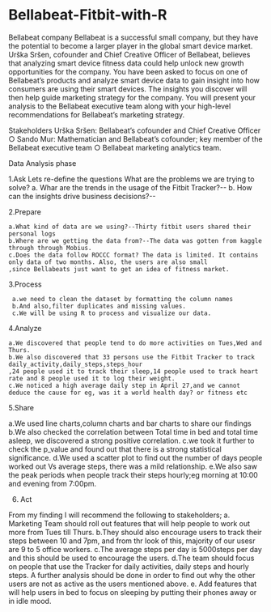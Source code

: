 # Bellabeat-Fitbit-with-R
Bellabeat company
Bellabeat is a successful small company, but they have the potential to become a larger player in the global smart device market. Urška Sršen, cofounder and Chief Creative Officer of Bellabeat, believes that analyzing smart device fitness data could help unlock new growth opportunities for the company. You have been asked to focus on one of Bellabeat’s products and analyze smart device data to gain insight into how consumers are using their smart devices. The insights you discover will then help guide marketing strategy for the company. You will present your analysis to the Bellabeat executive team along with your high-level recommendations for Bellabeat’s marketing strategy.

Stakeholders
Urška Sršen: Bellabeat’s cofounder and Chief Creative Officer
○ Sando Mur: Mathematician and Bellabeat’s cofounder; key member of the Bellabeat executive team
○ Bellabeat marketing analytics team.


Data Analysis phase

1.Ask 
  Lets re-define the questions
  What are the problems we are trying to solve?
    a. Whar are the trends in the usage of the Fitbit Tracker?-- 
    b. How can the insights drive business decisions?--

    
2.Prepare

    a.What kind of data are we using?--Thirty fitbit users shared their personal logs
    b.Where are we getting the data from?--The data was gotten from kaggle through through Mobius.
    c.Does the data follow ROCCC format? The data is limited. It contains only data of two months. Also, the users are also small
    ,since Bellabeats just want to get an idea of fitness market.

    
 3.Process
 
     a.we need to clean the dataset by formatting the column names
     b.And also,filter duplicates and missing values.
     c.We will be using R to process and visualize our data.

     
4.Analyze
  
    a.We discovered that people tend to do more activities on Tues,Wed and Thurs.
    b.We also discovered that 33 persons use the Fitbit Tracker to track daily_activity,daily_steps,steps_hour
    ,24 people used it to track their sleep,14 people used to track heart rate and 8 people used it to log their weight.
    c.We noticed a high average daily step in April 27,and we cannot deduce the cause for eg, was it a world health day? or fitness etc

       
 5.Share

 
  a.We used line charts,column charts and bar charts to share our findings
  b.We also checked the correlation between Total time in bed and total time asleep, we discovered a strong positive correlation.
  c.we took it further to check the p_value and found out that there is a strong statistical significance.
  d.We used a scatter plot to find out the number of days people worked out Vs average steps, there was a mild relationship.
  e.We also saw the peak periods when people track their steps hourly;eg morning at 10:00 and evening from 7:00pm.

  
  6. Act


  From my finding I will recommend the following to stakeholders;
  a. Marketing Team should roll out features that will help people to work out more from Tues till Thurs.
  b.They should also encourage users to track their steps between 10 and 7pm, and from thr look of this, majority of our usesr are 9 to 5 office workers.
  c.The average steps per day is 5000steps per day and this should be used to encourage the users.
  d.The team should focus on people that use the Tracker for daily activities, daily steps and hourly steps. A further analysis should be done in order to find out why the other users are not as active as the users mentioned above.
  e. Add features that will help users in bed to focus on sleeping by putting their phones away or in idle mood.
  
  
  
     
  
